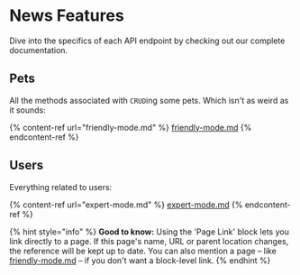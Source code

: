 # News Features

Dive into the specifics of each API endpoint by checking out our complete documentation.

## Pets

All the methods associated with `CRUD`ing some pets. Which isn't as weird as it sounds:

{% content-ref url="friendly-mode.md" %}
[friendly-mode.md](friendly-mode.md)
{% endcontent-ref %}

## Users

Everything related to users:

{% content-ref url="expert-mode.md" %}
[expert-mode.md](expert-mode.md)
{% endcontent-ref %}

{% hint style="info" %}
**Good to know:** Using the 'Page Link' block lets you link directly to a page. If this page's name, URL or parent location changes, the reference will be kept up to date. You can also mention a page – like [friendly-mode.md](friendly-mode.md "mention") – if you don't want a block-level link.
{% endhint %}
